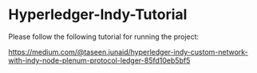# Hyperledger-Indy-Tutorial
Please follow the following tutorial for running the project:

https://medium.com/@taseen.junaid/hyperledger-indy-custom-network-with-indy-node-plenum-protocol-ledger-85fd10eb5bf5

